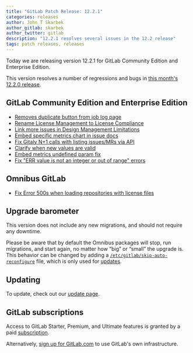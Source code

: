```yaml
---
title: "GitLab Patch Release: 12.2.1"
categories: releases
author: John T Skarbek
author_gitlab: skarbek
author_twitter: gitlab
description: "12.2.1 resolves several issues in the 12.2 release"
tags: patch releases, releases
---
```


Today we are releasing version 12.2.1 for GitLab Community Edition and Enterprise Edition.

This version resolves a number of regressions and bugs in
[this month's 12.2.0 release](/releases/2019/08/22/gitlab-12-2-released/).

## GitLab Community Edition and Enterprise Edition

* [Removes duplicate button from job log page](https://gitlab.com/gitlab-org/gitlab-ce/merge_requests/31544)
* [Rename License Management to License Compliance](https://gitlab.com/gitlab-org/gitlab-ce/merge_requests/31590)
* [Link more issues in Design Management Limitations](https://gitlab.com/gitlab-org/gitlab-ce/merge_requests/31697)
* [Embed specific metrics chart in issue docs](https://gitlab.com/gitlab-org/gitlab-ce/merge_requests/31900)
* [Fix Gitaly N+1 calls with listing issues/MRs via API](https://gitlab.com/gitlab-org/gitlab-ce/merge_requests/31938)
* [Clarify when new values are valid](https://gitlab.com/gitlab-org/gitlab-ce/merge_requests/31951)
* [Embed metrics undefined param fix](https://gitlab.com/gitlab-org/gitlab-ce/merge_requests/31975)
* [Fix "ERR value is not an integer or out of range" errors](https://gitlab.com/gitlab-org/gitlab-ce/merge_requests/32126)

## Omnibus GitLab

* [Fix Error 500s when loading repositories with license files](https://gitlab.com/gitlab-org/omnibus-gitlab/merge_requests/3542)

## Upgrade barometer

This version does not include any new migrations, and should not require any
downtime.

Please be aware that by default the Omnibus packages will stop, run migrations,
and start again, no matter how “big” or “small” the upgrade is. This behavior
can be changed by adding a [`/etc/gitlab/skip-auto-reconfigure`](http://docs.gitlab.com/omnibus/update/README.html) file,
which is only used for [updates](https://docs.gitlab.com/omnibus/update/README.html).

## Updating

To update, check out our [update page](/update/).

## GitLab subscriptions

Access to GitLab Starter, Premium, and Ultimate features is granted by a paid [subscription](/pricing/).

Alternatively, [sign up for GitLab.com](https://gitlab.com/users/sign_in)
to use GitLab's own infrastructure.
